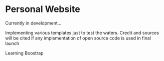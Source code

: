Personal Website
===========================

Currently in development...

Implementing various templates just to test the waters.
Credit and sources will be cited if any implementation of open source code is used in final launch

Learning Boostrap
